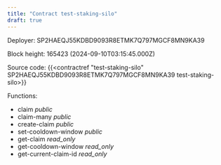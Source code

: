 ```yaml
---
title: "Contract test-staking-silo"
draft: true
---
```

Deployer: SP2HAEQJ55KDBD9093R8ETMK7Q797MGCF8MN9KA39


 



Block height: 165423 (2024-09-10T03:15:45.000Z)

Source code: {{<contractref "test-staking-silo" SP2HAEQJ55KDBD9093R8ETMK7Q797MGCF8MN9KA39 test-staking-silo>}}

Functions:

* claim _public_
* claim-many _public_
* create-claim _public_
* set-cooldown-window _public_
* get-claim _read_only_
* get-cooldown-window _read_only_
* get-current-claim-id _read_only_
